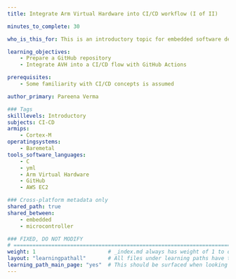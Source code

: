 ```yaml
---
title: Integrate Arm Virtual Hardware into CI/CD workflow (I of II)

minutes_to_complete: 30

who_is_this_for: This is an introductory topic for embedded software developers new to Arm Virtual Hardware and its features.

learning_objectives: 
    - Prepare a GitHub repository
    - Integrate AVH into a CI/CD flow with GitHub Actions

prerequisites:
    - Some familiarity with CI/CD concepts is assumed

author_primary: Pareena Verma

### Tags
skilllevels: Introductory
subjects: CI-CD
armips:
    - Cortex-M
operatingsystems:
    - Baremetal
tools_software_languages:
    - C
    - yml
    - Arm Virtual Hardware
    - GitHub
    - AWS EC2

### Cross-platform metadata only
shared_path: true
shared_between:
    - embedded
    - microcontroller

### FIXED, DO NOT MODIFY
# ================================================================================
weight: 1                       # _index.md always has weight of 1 to order correctly
layout: "learningpathall"       # All files under learning paths have this same wrapper
learning_path_main_page: "yes"  # This should be surfaced when looking for related content. Only set for _index.md of learning path content.
---
```


